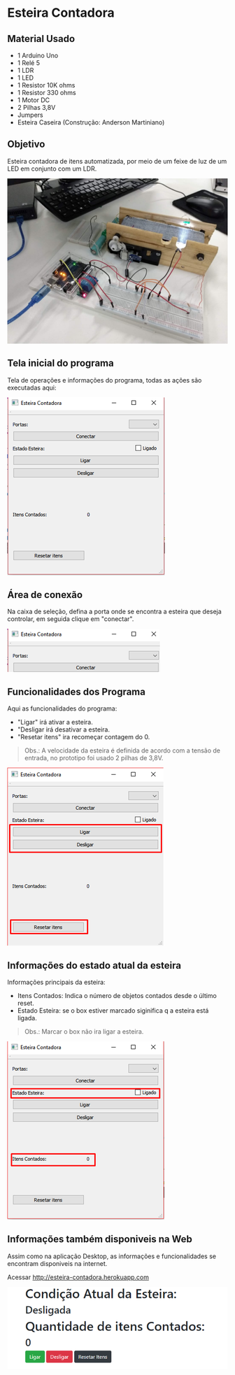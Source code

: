# Esteira Contadora

## Material Usado

* 1 Arduino Uno
* 1 Relé 5
* 1 LDR
* 1 LED 
* 1 Resistor 10K ohms
* 1 Resistor 330 ohms
* 1 Motor DC
* 2 Pilhas 3,8V
* Jumpers
* Esteira Caseira (Construção: Anderson Martiniano)

## Objetivo

Esteira contadora de itens automatizada, por meio de um feixe de luz de um LED em conjunto com um LDR.

![](imagens/Esteira.jpeg)

## Tela inicial do programa

Tela de operações e informações do programa, todas as ações são executadas aqui:

![](imagens/tela_inicial.png)

## Área de conexão

Na caixa de seleção, defina a porta onde se encontra a esteira que deseja controlar, em seguida clique em "conectar".

![](imagens/conexao.png)

## Funcionalidades dos Programa

Aqui as funcionalidades do programa:

* "Ligar" irá ativar a esteira.
* "Desligar irá desativar a esteira.
* "Resetar itens" ira recomeçar contagem do 0.

> Obs.: A velocidade da esteira é definida de acordo com a tensão de entrada, no prototipo foi usado 2 pilhas de 3,8V.

![](imagens/funcoes.png)

## Informações do estado atual da esteira

Informações principais da esteira:

* Itens Contados: Indica o número de objetos contados desde o último reset.
* Estado Esteira: se o box estiver marcado siginifica q a esteira está ligada.
> Obs.: Marcar o box não ira ligar a esteira.

![](imagens/informacoes.png)

## Informações também disponiveis na Web

Assim como na aplicação Desktop, as informações e funcionalidades se encontram disponiveis na internet.

Acessar http://esteira-contadora.herokuapp.com

![](imagens/pagina_web.png)
